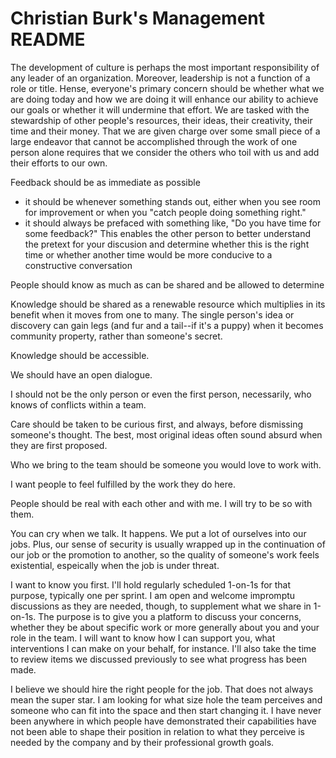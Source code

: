 # Christian Burk's Management README

The development of culture is perhaps the most important responsibility of any leader of an organization. Moreover, leadership is not a function of a role or title. Hense, everyone's primary concern should be whether what we are doing today and how we are doing it will enhance our ability to achieve our goals or whether it will undermine that effort. We are tasked with the stewardship of other people's resources, their ideas, their creativity, their time and their money. That we are given charge over some small piece of a large endeavor that cannot be accomplished through the work of one person alone requires that we consider the others who toil with us and add their efforts to our own.   

Feedback should be as immediate as possible
- it should be whenever something stands out, either when you see room for improvement or when you "catch people doing something right."
- it should always be prefaced with something like, "Do you have time for some feedback?" This enables the other person to better understand the pretext for your discusion and determine whether this is the right time or whether another time would be more conducive to a constructive conversation

People should know as much as can be shared and be allowed to determine

Knowledge should be shared as a renewable resource which multiplies in its benefit when it moves from one to many. The single person's idea or discovery can gain legs (and fur and a tail--if it's a puppy) when it becomes community property, rather than someone's secret.

Knowledge should be accessible.

We should have an open dialogue. 

I should not be the only person or even the first person, necessarily, who knows of conflicts within a team.

Care should be taken to be curious first, and always, before dismissing someone's thought. The best, most original ideas often sound absurd when they are first proposed.

Who we bring to the team should be someone you would love to work with. 

I want people to feel fulfilled by the work they do here.

People should be real with each other and with me. I will try to be so with them.

You can cry when we talk. It happens. We put a lot of ourselves into our jobs. Plus, our sense of security is usually wrapped up in the continuation of our job or the promotion to another, so the quality of someone's work feels existential, espeically when the job is under threat. 

I want to know you first. I'll hold regularly scheduled 1-on-1s for that purpose, typically one per sprint. I am open and welcome impromptu discussions as they are needed, though, to supplement what we share in 1-on-1s. The purpose is to give you a platform to discuss your concerns, whether they be about specific work or more generally about you and your role in the team. I will want to know how I can support you, what interventions I can make on your behalf, for instance. I'll also take the time to review items we discussed previously to see what progress has been made.

I believe we should hire the right people for the job. That does not always mean the super star. I am looking for what size hole the team perceives and someone who can fit into the space and then start changing it. I have never been anywhere in which people have demonstrated their capabilities have not been able to shape their position in relation to what they perceive is needed by the company and by their professional growth goals.

